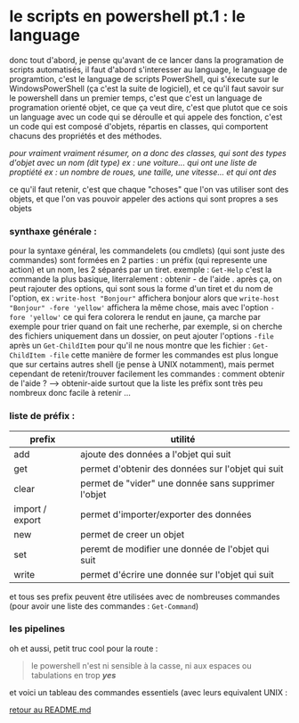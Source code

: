 # le scripts en powershell pt.1 : le language

donc tout d'abord, je pense qu'avant de ce lancer dans la programation de scripts automatisés, il faut d'abord s'interesser au language, le language de programtion, c'est le language de scripts PowerShell, qui s'éxecute sur le WindowsPowerShell (ça c'est la suite de logiciel), et ce qu'il faut savoir sur le powershell dans un premier temps, c'est que c'est un language de programation orienté objet, ce que ça veut dire, c'est que plutot que ce sois un language avec un code qui se déroulle et qui appele des fonction, c'est un code qui est composé d'objets, répartis en classes, qui comportent chacuns des propriétés et des méthodes.

*pour vraiment vraiment résumer, on a donc des classes, qui sont des types d'objet avec un nom (dit type) ex : une voiture... qui ont une liste de proptiété ex : un nombre de roues, une taille, une vitesse... et qui ont des*

ce qu'il faut retenir, c'est que chaque "choses" que l'on vas utiliser sont des objets, et que l'on vas pouvoir appeler des actions qui sont propres a ses objets 

### synthaxe générale :

pour la syntaxe général, les commandelets (ou cmdlets) (qui sont juste des commandes) sont formées en 2 parties : un préfix (qui represente une action) et un nom, les 2 séparés par un tiret. exemple : ```Get-Help``` c'est la commande la plus basique, literralement : obtenir - de l'aide .
après ça, on peut rajouter des options, qui sont sous la forme d'un tiret et du nom de l'option, ex : ```write-host "Bonjour"``` affichera bonjour alors que ```write-host "Bonjour" -fore 'yellow'``` affichera la même chose, mais avec l'option ```-fore 'yellow'``` ce qui fera colorera le rendut en jaune, ça marche par exemple pour trier quand on fait une recherhe, par exemple, si on cherche des fichiers uniquement dans un dossier, on peut ajouter l'options ```-file``` après un ```Get-ChildItem``` pour qu'il ne nous montre que les fichier : ```Get-ChildItem -file```
cette manière de former les commandes est plus longue que sur certains autres shell (je pense à UNIX notamment), mais permet cependant de retenir/trouver facilement les commandes : comment obtenir de l'aide ? --> obtenir-aide
surtout que la liste les préfix sont très peu nombreux donc facile à retenir ...

### liste de préfix :

|prefix | utilité |
|----|--------|
|add|ajoute des données a l'objet qui suit |
|get|permet d'obtenir des données sur l'objet qui suit |
|clear|permet de "vider" une donnée sans supprimer l'objet |
|import / export |permet d'importer/exporter des données |
|new|permet de creer un objet |
|set|peremt de modifier une donnée de l'objet qui suit |
|write|permet d'écrire une donnée sur l'objet qui suit |

et tous ses prefix peuvent être utilisées avec de nombreuses commandes (pour avoir une liste des commandes : ```Get-Command```)

### les pipelines




oh et aussi, petit truc cool pour la route :
>le powershell n'est ni sensible à la casse, ni aux espaces ou tabulations en trop ***yes***

et voici un tableau des commandes essentiels (avec leurs equivalent UNIX :



[retour au README.md](https://github.com/LBROCHARD/cours-linux)
